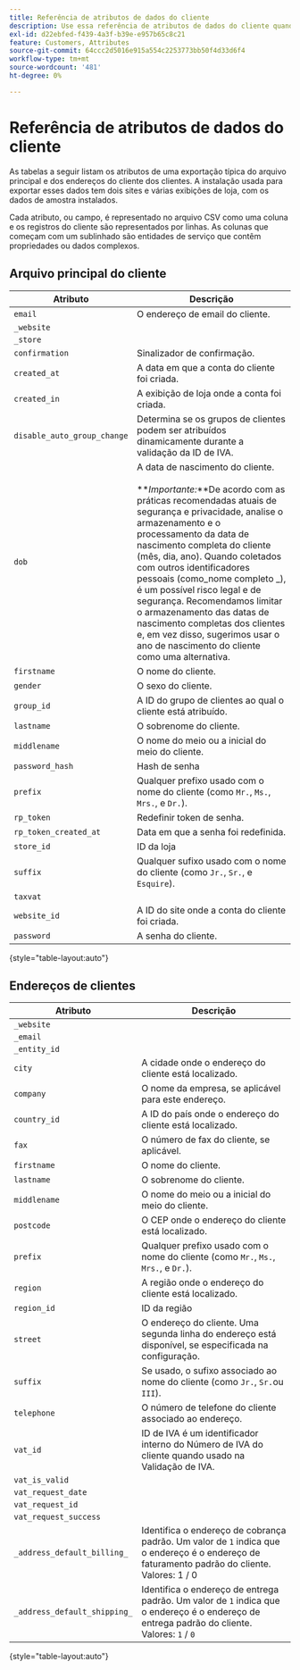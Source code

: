 ```yaml
---
title: Referência de atributos de dados do cliente
description: Use essa referência de atributos de dados do cliente quando trabalhar com importações e exportações de dados do cliente.
exl-id: d22ebfed-f439-4a3f-b39e-e957b65c8c21
feature: Customers, Attributes
source-git-commit: 64ccc2d5016e915a554c2253773bb50f4d33d6f4
workflow-type: tm+mt
source-wordcount: '481'
ht-degree: 0%

---
```


# Referência de atributos de dados do cliente

As tabelas a seguir listam os atributos de uma exportação típica do arquivo principal e dos endereços do cliente dos clientes. A instalação usada para exportar esses dados tem dois sites e várias exibições de loja, com os dados de amostra instalados.

Cada atributo, ou campo, é representado no arquivo CSV como uma coluna e os registros do cliente são representados por linhas. As colunas que começam com um sublinhado são entidades de serviço que contêm propriedades ou dados complexos.

## Arquivo principal do cliente

| Atributo | Descrição |
|--- |--- |
| `email` | O endereço de email do cliente. |
| `_website` |  |
| `_store` |  |
| `confirmation` | Sinalizador de confirmação. |
| `created_at` | A data em que a conta do cliente foi criada. |
| `created_in` | A exibição de loja onde a conta foi criada. |
| `disable_auto_group_change` | Determina se os grupos de clientes podem ser atribuídos dinamicamente durante a validação da ID de IVA. |
| `dob` | A data de nascimento do cliente. <br><br>**_Importante:_**De acordo com as práticas recomendadas atuais de segurança e privacidade, analise o armazenamento e o processamento da data de nascimento completa do cliente (mês, dia, ano). Quando coletados com outros identificadores pessoais (como_nome completo _), é um possível risco legal e de segurança. Recomendamos limitar o armazenamento das datas de nascimento completas dos clientes e, em vez disso, sugerimos usar o ano de nascimento do cliente como uma alternativa. |
| `firstname` | O nome do cliente. |
| `gender` | O sexo do cliente. |
| `group_id` | A ID do grupo de clientes ao qual o cliente está atribuído. |
| `lastname` | O sobrenome do cliente. |
| `middlename` | O nome do meio ou a inicial do meio do cliente. |
| `password_hash` | Hash de senha |
| `prefix` | Qualquer prefixo usado com o nome do cliente (como `Mr.`, `Ms.`, `Mrs.`, e `Dr.`). |
| `rp_token` | Redefinir token de senha. |
| `rp_token_created_at` | Data em que a senha foi redefinida. |
| `store_id` | ID da loja |
| `suffix` | Qualquer sufixo usado com o nome do cliente (como `Jr.`, `Sr.`, e `Esquire`). |
| `taxvat` |  |
| `website_id` | A ID do site onde a conta do cliente foi criada. |
| `password` | A senha do cliente. |

{style="table-layout:auto"}

## Endereços de clientes

| Atributo | Descrição |
|--- |--- |
| `_website` |  |
| `_email` |  |
| `_entity_id` |  |
| `city` | A cidade onde o endereço do cliente está localizado. |
| `company` | O nome da empresa, se aplicável para este endereço. |
| `country_id` | A ID do país onde o endereço do cliente está localizado. |
| `fax` | O número de fax do cliente, se aplicável. |
| `firstname` | O nome do cliente. |
| `lastname` | O sobrenome do cliente. |
| `middlename` | O nome do meio ou a inicial do meio do cliente. |
| `postcode` | O CEP onde o endereço do cliente está localizado. |
| `prefix` | Qualquer prefixo usado com o nome do cliente (como `Mr.`, `Ms.`, `Mrs.`, e `Dr.`). |
| `region` | A região onde o endereço do cliente está localizado. |
| `region_id` | ID da região |
| `street` | O endereço do cliente. Uma segunda linha do endereço está disponível, se especificada na configuração. |
| `suffix` | Se usado, o sufixo associado ao nome do cliente (como `Jr.`, `Sr.`ou `III`). |
| `telephone` | O número de telefone do cliente associado ao endereço. |
| `vat_id` | ID de IVA é um identificador interno do Número de IVA do cliente quando usado na Validação de IVA. |
| `vat_is_valid` |  |
| `vat_request_date` |  |
| `vat_request_id` |  |
| `vat_request_success` |  |
| `_address_default_billing_` | Identifica o endereço de cobrança padrão. Um valor de `1` indica que o endereço é o endereço de faturamento padrão do cliente. Valores: 1 / 0 |
| `_address_default_shipping_` | Identifica o endereço de entrega padrão. Um valor de `1` indica que o endereço é o endereço de entrega padrão do cliente. Valores: `1` / `0` |

{style="table-layout:auto"}
